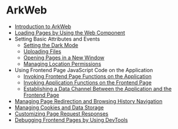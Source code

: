 # ArkWeb

- [Introduction to ArkWeb](../web/web-component-overview.md)
- [Loading Pages by Using the Web Component](../web/web-page-loading-with-web-components.md)
- Setting Basic Attributes and Events
  - [Setting the Dark Mode](../web/web-set-dark-mode.md)
  - [Uploading Files](../web/web-file-upload.md)
  - [Opening Pages in a New Window](../web/web-open-in-new-window.md)
  - [Managing Location Permissions](../web/web-geolocation-permission.md)
- Using Frontend Page JavaScript Code on the Application
  - [Invoking Frontend Page Functions on the Application](../web/web-in-app-frontend-page-function-invoking.md)
  - [Invoking Application Functions on the Frontend Page](../web/web-in-page-app-function-invoking.md)
  - [Establishing a Data Channel Between the Application and the Frontend Page](../web/web-app-page-data-channel.md)
- [Managing Page Redirection and Browsing History Navigation](../web/web-redirection-and-browsing-history-mgmt.md)
- [Managing Cookies and Data Storage](../web/web-cookie-and-data-storage-mgmt.md)
- [Customizing Page Request Responses](../web/web-resource-interception-request-mgmt.md)
- [Debugging Frontend Pages by Using DevTools](../web/web-debugging-with-devtools.md)
